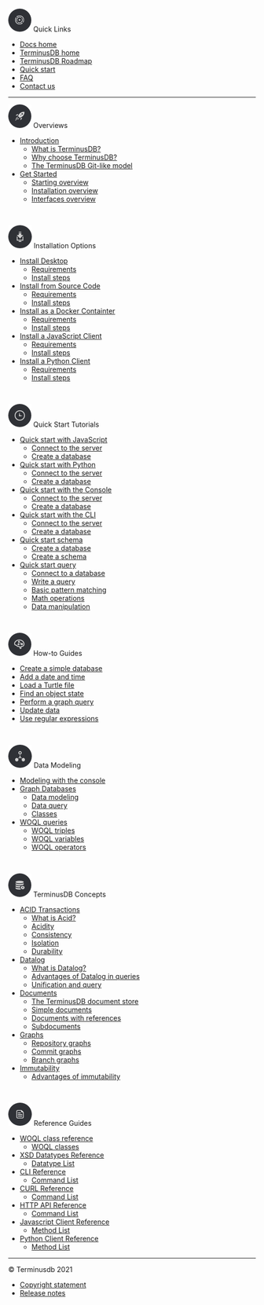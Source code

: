 <i class="tdb-i">![Quick links](../../img/ico/terminusdb-icon-quick-links.png)</i> <span class="tdb-f">Quick Links</span>

- [Docs home](/)
- [TerminusDB home](/)
- [TerminusDB Roadmap](resources/roadmap)
- [Quick start](/)
- [FAQ](resources/faq)
- [Contact us](resources/contact-us.md)

<hr class="tdb-l"/>

<i class="tdb-i">![Overviews](../../img/ico/terminusdb-icon-overviews.png)</i> <span class="tdb-f">Overviews</span>

- [<span class="tdb-f">Introduction</span>](overviews/introduction)
  - [What is TerminusDB?](overviews/introduction?id=what-is-terminusdb)
  - [Why choose TerminusDB?](overviews/introduction?id=why-choose-terminusdb)
  - [The TerminusDB Git-like model](overviews/introduction?id=the-terminusdb-git-like-model)
- [<span class="tdb-f">Get Started</span>](overviews/get-started)
  - [Starting overview](overviews/get-started?id=starting-overview)
  - [Installation overview](overviews/get-started?id=installation-overview)
  - [Interfaces overview](overviews/get-started?id=the-available-interfaces)

<br>

<i class="tdb-i">![Install](../../img/ico/terminusdb-icon-install.png)</i> <span class="tdb-f">Installation Options</span>

- [<span class="tdb-f">Install Desktop</span>](install/install-desktop)
  - [Requirements](install/install-desktop?id=requirements)
  - [Install steps](install/install-desktop?id=install-steps)
- [<span class="tdb-f">Install from Source Code</span>](install/install-from-source-code)
  - [Requirements](install/install-from-source-code?id=requirements)
  - [Install steps](install/install-from-source-code?id=install-steps)
- [<span class="tdb-f">Install as a Docker Containter</span>](install/install-as-docker-container)
  - [Requirements](install/install-as-docker-container?id=requirements)
  - [Install steps](install/install-as-docker-container?id=install-steps)
- [<span class="tdb-f">Install a JavaScript Client</span>](install/install-javascript-client)
  - [Requirements](install/install-javascript-client?id=requirements)
  - [Install steps](install/install-javascript-client?id=install-steps)
- [<span class="tdb-f">Install a Python Client</span>](install/install-python-client)
  - [Requirements](install/install-python-client?id=requirements)
  - [Install steps](install/install-python-client?id=install-steps)

<br>

<i class="tdb-i">![Quick start](../../img/ico/terminusdb-icon-quick-start.png)</i> <span class="tdb-f">Quick Start Tutorials</span>

- [<span class="tdb-f">Quick start with JavaScript</span>](resources/to-do)
  - [Connect to the server](resources/to-do)
  - [Create a database](resources/to-do)
- [<span class="tdb-f">Quick start with Python</span>](resources/to-do)
  - [Connect to the server](resources/to-do)
  - [Create a database](resources/to-do)
- [<span class="tdb-f">Quick start with the Console</span>](resources/to-do)
  - [Connect to the server](resources/to-do)
  - [Create a database](resources/to-do)
- [<span class="tdb-f">Quick start with the CLI</span>](resources/to-do)
  - [Connect to the server](resources/to-do)
  - [Create a database](resources/to-do)
- [<span class="tdb-f">Quick start schema</span>](resources/to-do)
  - [Create a database](resources/to-do)
  - [Create a schema](resources/to-do)
- [<span class="tdb-f">Quick start query</span>](resources/to-do)
  - [Connect to a database](resources/to-do)
  - [Write a query](resources/to-do)
  - [Basic pattern matching](resources/to-do)
  - [Math operations](resources/to-do)
  - [Data manipulation](resources/to-do)

<br>

<i class="tdb-i">![How to guides](../../img/ico/terminusdb-icon-how-to.png)</i> <span class="tdb-f">How-to Guides</span>

- [Create a simple database](how-to-guides/how-to-create-simple-database)
- [Add a date and time](how-to-guides/how-to-add-date-and-time)
- [Load a Turtle file](how-to-guides/how-to-load-turtle-file)
- [Find an object state](how-to-guides/how-to-find-object-state)
- [Perform a graph query](how-to-guides/how-to-perform-graph-query)
- [Update data](how-to-guides/how-to-update-data)
- [Use regular expressions](how-to-guides/how-to-use-regex)

<br>

<i class="tdb-i">![Data modeling](../../img/ico/terminusdb-icon-data-modeling.png)</i> <span class="tdb-f">Data Modeling</span>

- [<span class="tdb-f">Modeling with the console</span>](data-modeling/data-modeling-with-console)
- [<span class="tdb-f">Graph Databases</span>](data-modeling/data-modeling-graph-databases)
  - [Data modeling](data-modeling/data-modeling-graph-databases?id=data-modelling)
  - [Data query](data-modeling/data-modeling-graph-databases?id=data-query)
  - [Classes](data-modeling/data-modeling-graph-databases?id=classes)
- [<span class="tdb-f">WOQL queries<span>](data-modeling/data-modeling-woql-queries)
  - [WOQL triples](data-modeling/data-modeling-woql-queries?id=woql-triples)
  - [WOQL variables](data-modeling/data-modeling-woql-queries?id=woql-variables)
  - [WOQL operators](data-modeling/data-modeling-woql-queries?id=woql-condition-operators)

<br>

<i class="tdb-i">![Quick start](../../img/ico/terminusdb-icon-concepts.png)</i> <span class="tdb-f" title="hello">TerminusDB Concepts</span>

- [<span class="tdb-f">ACID Transactions</span>](concepts/concepts-acid)
  - [What is Acid?](concepts/concepts-acid?id=what-is-acid)
  - [Acidity](concepts/concepts-acid?id=acidity)
  - [Consistency](concepts/concepts-acid?id=consistency)
  - [Isolation](concepts/concepts-acid?id=isolation)
  - [Durability](concepts/concepts-acid?id=durability)
- [<span class="tdb-f">Datalog</span>](concepts/concepts-datalog)
  - [What is Datalog?](concepts/concepts-datalog?id=what-is-datalog)
  - [Advantages of Datalog in queries](concepts/concepts-datalog?id=advantages-of-datalog)
  - [Unification and query](concepts/concepts-datalog?id=unification-and-query)
- [<span class="tdb-f">Documents</span>](concepts/concepts-documents)
  - [The TerminusDB document store](concepts/concepts-documents?the-terminusdb-document-store)
  - [Simple documents](concepts/concepts-documents?simple-documents)
  - [Documents with references](concepts/concepts-documents?documents-with-references)
  - [Subdocuments](concepts/concepts-documents?subdocuments)
- [<span class="tdb-f">Graphs</span>](concepts/concepts-graphs)
  - [Repository graphs](concepts/concepts-graphs?id=repository-graph)
  - [Commit graphs](concepts/concepts-graphs?id=commit-graphs)
  - [Branch graphs](concepts/concepts-graphs?id=branch-graphs)
- [<span class="tdb-f">Immutability</span>](concepts/concepts-immutability)
  - [Advantages of immutability](concepts/concepts-immutability?advantages-of-immutability)

<br>

<i class="tdb-i">![Reference guides](../../img/ico/terminusdb-icon-reference-guides.png)</i> <span class="tdb-f">Reference Guides</span>

- [<span class="tdb-f">WOQL class reference</span>](reference-guides/reference-woql-json-ld)
  - [WOQL classes](reference-guides/reference-woql-json-ld?woql-classs)
- [<span class="tdb-f">XSD Datatypes Reference</span>](reference-guides/reference-xsd-datatypes)
  - [Datatype List](resources/to-do)
- [<span class="tdb-f">CLI Reference</span>](reference-guides/reference-cli)
  - [Command List](resources/to-do)
- [<span class="tdb-f">CURL Reference</span>](to-do)
  - [Command List](resources/to-do)
- [<span class="tdb-f">HTTP API Reference</span>](to-do)
  - [Command List](resources/to-do)
- [<span class="tdb-f">Javascript Client Reference</span>](to-do)
  - [Method List](resources/to-do)
- [<span class="tdb-f">Python Client Reference</span>](to-do)
  - [Method List](resources/to-do)

<hr class="tdb-l"/>

&copy; Terminusdb 2021

- [Copyright statement](resources/to-do)
- [Release notes](resources/to-do)
